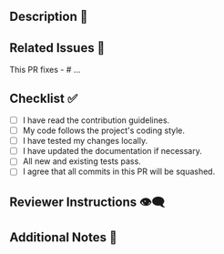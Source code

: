 ## Description 📝
<!-- Provide a brief description of the changes introduced by this pull request. -->

## Related Issues 🐛
<!-- Mention any related issues that this pull request addresses or fixes. -->
This PR fixes - # ...

## Checklist ✅
- [ ] I have read the contribution guidelines.
- [ ] My code follows the project's coding style.
- [ ] I have tested my changes locally.
- [ ] I have updated the documentation if necessary.
- [ ] All new and existing tests pass.
- [ ] I agree that all commits in this PR will be squashed.

## Reviewer Instructions 👁️‍🗨️
<!-- Provide any specific instructions or context for the reviewer. -->

## Additional Notes 📌
<!-- Any additional information or considerations about the changes. -->

